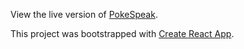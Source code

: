 View the live version of [PokeSpeak](https://prashantmohta.github.io/pokespeak/).

This project was bootstrapped with [Create React App](https://github.com/facebookincubator/create-react-app).





